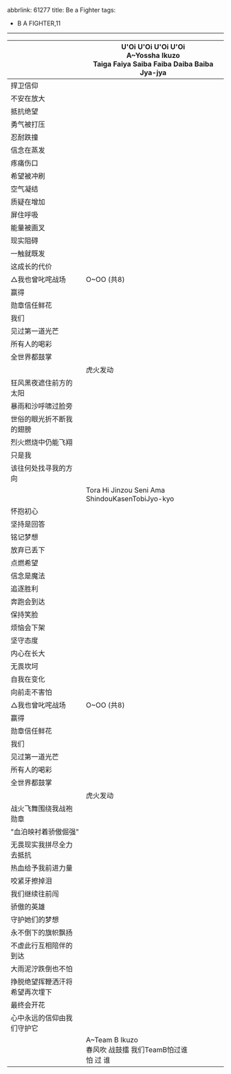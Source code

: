abbrlink: 61277
title: Be a Fighter
tags:
  - B A FIGHTER,11
---
|      |U'Oi U'Oi U'Oi U'Oi<br>A~Yossha Ikuzo<br>Taiga Faiya Saiba Faiba Daiba Baiba Jya-jya|
|--|--|
|捍卫信仰|      |
|不安在放大|      |
|抵抗绝望|      |
|勇气被打压|      |
|忍耐跌撞|      |
|信念在蒸发|      |
|疼痛伤口|      |
|希望被冲刷|      |
|空气凝结|      |
|质疑在增加|      |
|屏住呼吸|      |
|能量被画叉|      |
|现实阻碍|      |
|一触就既发|      |
|这成长的代价|      |
|△我也曾叱咤战场|O~OO (共8)|
|赢得|      |
|勋章信任鲜花|      |
|我们|      |
|见过第一道光芒|      |
|所有人的喝彩|      |
|全世界都鼓掌|      |
|      |虎火发动|
|狂风黑夜遮住前方的太阳|      |
|暴雨和沙呼啸过脸旁|      |
|世俗的眼光折不断我的翅膀|      |
|烈火燃烧中仍能飞翔|      |
|只是我|      |
|该往何处找寻我的方向|      |
|      |Tora Hi Jinzou Seni Ama ShindouKasenTobiJyo-kyo|
|怀抱初心|      |
|坚持是回答|      |
|铭记梦想|      |
|放弃已丢下|      |
|点燃希望|      |
|信念是魔法|      |
|追逐胜利|      |
|奔跑会到达|      |
|保持笑脸|      |
|烦恼会下架|      |
|坚守态度|      |
|内心在长大|      |
|无畏坎坷|      |
|自我在变化|      |
|向前走不害怕|      |
|△我也曾叱咤战场|O~OO (共8)|
|赢得|      |
|勋章信任鲜花|      |
|我们|      |
|见过第一道光芒|      |
|所有人的喝彩|      |
|全世界都鼓掌|      |
|      |虎火发动|
|战火飞舞围绕我战袍勋章|      |
|"血泊映衬着骄傲倔强"|      |
|无畏现实我拼尽全力去抵抗|      |
|热血给予我前进力量|      |
|咬紧牙擦掉泪|      |
|我们继续往前闯|      |
|骄傲的英雄|      |
|守护她们的梦想|      |
|永不倒下的旗帜飘扬|      |
|不虚此行互相陪伴的到达|      |
|大雨泥泞跌倒也不怕|      |
|挣脱绝望挥鞭洒汗将希望再次埋下|      |
|最终会开花|      |
|心中永远的信仰由我们守护它|      |
|      |A~Team B Ikuzo<br>春风吹 战鼓擂 我们TeamB怕过谁<br>怕 过 谁|